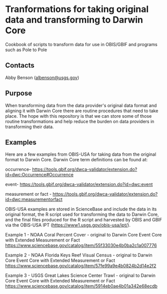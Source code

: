 # Tranformations for taking original data and transforming to Darwin Core
Cookbook of scripts to transform data for use in OBIS/GBIF and programs such as Pole to Pole

## Contacts
Abby Benson (albenson@usgs.gov)

## Purpose
When transforming data from the data provider's original data format and aligning it with Darwin Core there are
routine procedures that need to take place. The hope with this repository is that we can store some of those routine
transformations and help reduce the burden on data providers in transforming their data.

## Examples
Here are a few examples from OBIS-USA for taking data from the original format to Darwin Core. Darwin Core term definitions
can be found at:

occurrence- https://tools.gbif.org/dwca-validator/extension.do?id=dwc:Occurrence#Occurrence

event- https://tools.gbif.org/dwca-validator/extension.do?id=dwc:event

measurement or fact - https://tools.gbif.org/dwca-validator/extension.do?id=dwc:measurementorfact

OBIS-USA examples are stored in ScienceBase and include the data in its original format, the R script used for transforming
the data to Darwin Core, and the final files produced for the R script and harvested by OBIS and GBIF via the OBIS-USA IPT (https://www1.usgs.gov/obis-usa/ipt/).

Example 1 - NOAA Coral Percent Cover - original to Darwin Core Event Core with Extended Measurement or Fact
https://www.sciencebase.gov/catalog/item/55f33030e4b0ba2c1a007776

Example 2 - NOAA Florida Keys Reef Visual Census - original to Darwin Core Event Core with Extended Measurement or Fact
https://www.sciencebase.gov/catalog/item/57fe99a9e4b0824b2d14e2f2

Example 3 - USGS Great Lakes Science Center Trawl - original to Darwin Core Event Core with Extended Measurement or Fact
https://www.sciencebase.gov/catalog/item/5914eb0ae4b01a342e68ecdb
